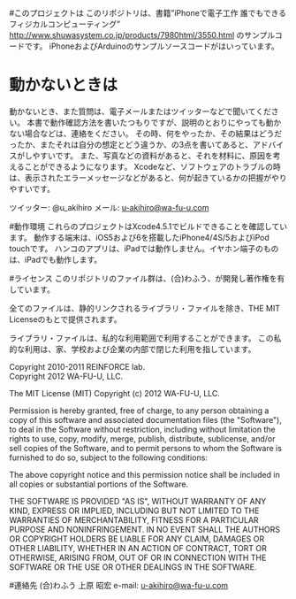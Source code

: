 #このプロジェクトは
このリポジトリは、書籍”iPhoneで電子工作 誰でもできるフィジカルコンピューティング” http://www.shuwasystem.co.jp/products/7980html/3550.html のサンプルコードです。
iPhoneおよびArduinoのサンプルソースコードがはいっています。

# 動かないときは
動かないとき、また質問は、電子メールまたはツイッターなどで聞いてください。
本書で動作確認方法を書いたつもりですが、説明のとおりにやっても動かない場合などは、連絡をください。
その時、何をやったか、その結果はどうだったか、またそれは自分の想定とどう違うか、の3点を書いてあると、アドバイスがしやすいです。
また、写真などの資料があると、それを材料に、原因を考えることができるようになります。
Xcodeなど、ソフトウェアのトラブルの時は、表示されたエラーメッセージなどがあると、何が起きているかの把握がやりやすいです。

ツイッター: @u_akihiro
メール: u-akihiro@wa-fu-u.com

#動作環境
これらのプロジェクトはXcode4.5.1でビルドできることを確認しています。
動作する端末は、iOS5および6を搭載したiPhone4/4S/5およびiPod touchです。
ハンコのアプリは、iPadでは動作しません。イヤホン端子のものは、iPadでも動作します。

#ライセンス
このリポジトリのファイル群は、(合)わふう、が開発し著作権を有しています。

全てのファイルは、静的リンクされるライブラリ・ファイルを除き、THE MIT Licenseのもとで提供されます。

ライブラリ・ファイルは、私的な利用範囲で利用することができます。
この私的な利用は、家、学校および企業の内部で閉じた利用を指しています。

Copyright 2010-2011 REINFORCE lab.  
Copyright 2012 WA-FU-U, LLC.

The MIT License (MIT)
Copyright (c) 2012 WA-FU-U, LLC.

Permission is hereby granted, free of charge, to any person obtaining a copy of this software and associated documentation files (the "Software"), to deal in the Software without restriction, including without limitation the rights to use, copy, modify, merge, publish, distribute, sublicense, and/or sell copies of the Software, and to permit persons to whom the Software is furnished to do so, subject to the following conditions:

The above copyright notice and this permission notice shall be included in all copies or substantial portions of the Software.

THE SOFTWARE IS PROVIDED "AS IS", WITHOUT WARRANTY OF ANY KIND, EXPRESS OR IMPLIED, INCLUDING BUT NOT LIMITED TO THE WARRANTIES OF MERCHANTABILITY, FITNESS FOR A PARTICULAR PURPOSE AND NONINFRINGEMENT. IN NO EVENT SHALL THE AUTHORS OR COPYRIGHT HOLDERS BE LIABLE FOR ANY CLAIM, DAMAGES OR OTHER LIABILITY, WHETHER IN AN ACTION OF CONTRACT, TORT OR OTHERWISE, ARISING FROM, OUT OF OR IN CONNECTION WITH THE SOFTWARE OR THE USE OR OTHER DEALINGS IN THE SOFTWARE.

#連絡先
(合)わふう
上原 昭宏
e-mail: u-akihiro@wa-fu-u.com
